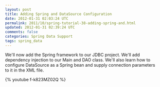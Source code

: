 ```yaml
---           
layout: post
title: Adding Spring and DataSource Configuration
date: 2012-01-31 02:03:24 UTC
permalink: 2011/10/spring-tutorial-38-adding-spring-and.html
updated: 2012-01-31 02:39:24 UTC
comments: false
categories: Spring Data Support
tags: spring_data
---
```


We'll now add the Spring framework to our JDBC project. We'll add dependency injection to our Main and DAO class. We'll also learn how to configure DataSource as a Spring bean and supply connection parameters to it in the XML file.

{% youtube f-k823MZ02Q %}